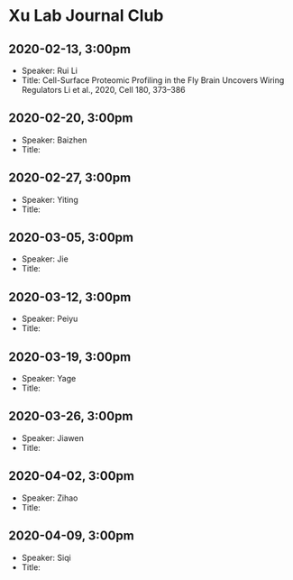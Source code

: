 # Xu Lab Journal Club 

## 2020-02-13, 3:00pm
* Speaker: Rui Li
* Title: Cell-Surface Proteomic Profiling in the Fly Brain Uncovers Wiring Regulators 
  Li et al., 2020, Cell 180, 373–386

## 2020-02-20, 3:00pm
* Speaker: Baizhen 
* Title: 

## 2020-02-27, 3:00pm
* Speaker: Yiting 
* Title: 

## 2020-03-05, 3:00pm
* Speaker: Jie 
* Title: 

## 2020-03-12, 3:00pm
* Speaker: Peiyu 
* Title: 

## 2020-03-19, 3:00pm
* Speaker: Yage 
* Title: 

## 2020-03-26, 3:00pm
* Speaker: Jiawen 
* Title: 

## 2020-04-02, 3:00pm
* Speaker: Zihao 
* Title: 

## 2020-04-09, 3:00pm
* Speaker: Siqi 
* Title: 
